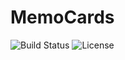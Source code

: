 # **MemoCards**


![Build Status](https://github.com/github/docs/actions/workflows/main.yml/badge.svg?event=push)
![License](https://img.shields.io/badge/license-MIT-blue)
